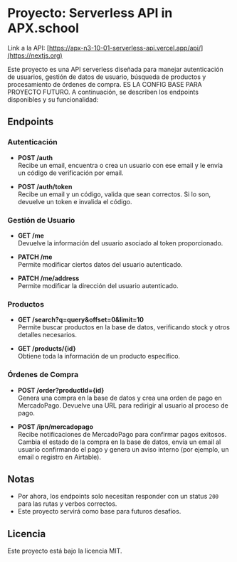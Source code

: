 # Proyecto: Serverless API in APX.school

Link a la API: [https://apx-n3-10-01-serverless-api.vercel.app/api/](https://nextjs.org)

Este proyecto es una API serverless diseñada para manejar autenticación de usuarios, gestión de datos de usuario, búsqueda de productos y procesamiento de órdenes de compra. ES LA CONFIG BASE PARA PROYECTO FUTURO. A continuación, se describen los endpoints disponibles y su funcionalidad:

## Endpoints

### Autenticación

- **POST /auth**  
  Recibe un email, encuentra o crea un usuario con ese email y le envía un código de verificación por email.

- **POST /auth/token**  
  Recibe un email y un código, valida que sean correctos. Si lo son, devuelve un token e invalida el código.

### Gestión de Usuario

- **GET /me**  
  Devuelve la información del usuario asociado al token proporcionado.

- **PATCH /me**  
  Permite modificar ciertos datos del usuario autenticado.

- **PATCH /me/address**  
  Permite modificar la dirección del usuario autenticado.

### Productos

- **GET /search?q=query&offset=0&limit=10**  
  Permite buscar productos en la base de datos, verificando stock y otros detalles necesarios.

- **GET /products/{id}**  
  Obtiene toda la información de un producto específico.

### Órdenes de Compra

- **POST /order?productId={id}**  
  Genera una compra en la base de datos y crea una orden de pago en MercadoPago. Devuelve una URL para redirigir al usuario al proceso de pago.

- **POST /ipn/mercadopago**  
  Recibe notificaciones de MercadoPago para confirmar pagos exitosos. Cambia el estado de la compra en la base de datos, envía un email al usuario confirmando el pago y genera un aviso interno (por ejemplo, un email o registro en Airtable).

## Notas

- Por ahora, los endpoints solo necesitan responder con un status `200` para las rutas y verbos correctos.
- Este proyecto servirá como base para futuros desafíos.

## Licencia

Este proyecto está bajo la licencia MIT.
